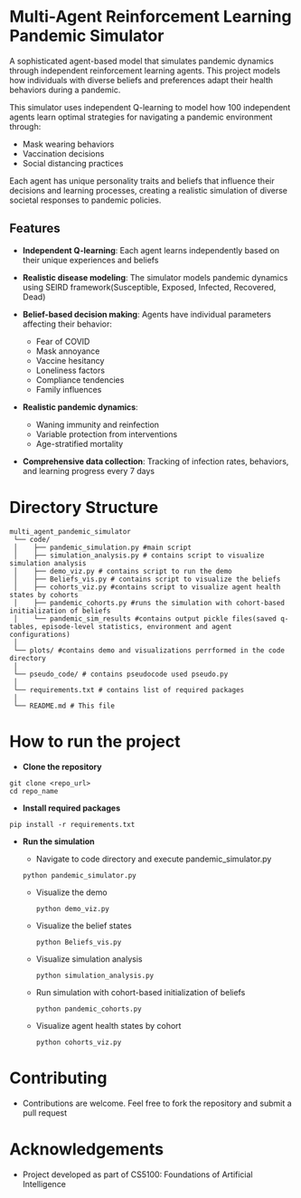 # **Multi-Agent Reinforcement Learning Pandemic Simulator**

A sophisticated agent-based model that simulates pandemic dynamics through independent reinforcement learning agents. This project models how individuals with diverse beliefs and preferences adapt their health behaviors during a pandemic.

This simulator uses independent Q-learning to model how 100 independent agents learn optimal strategies for navigating a pandemic environment through:

- Mask wearing behaviors
- Vaccination decisions
- Social distancing practices

Each agent has unique personality traits and beliefs that influence their decisions and learning processes, creating a realistic simulation of diverse societal responses to pandemic policies.

## Features

- **Independent Q-learning**: Each agent learns independently based on their unique experiences and beliefs
- **Realistic disease modeling**: The simulator models pandemic dynamics using SEIRD framework(Susceptible, Exposed, Infected, Recovered, Dead) 
- **Belief-based decision making**: Agents have individual parameters affecting their behavior:
  
  - Fear of COVID
  - Mask annoyance
  - Vaccine hesitancy
  - Loneliness factors
  - Compliance tendencies
  - Family influences

- **Realistic pandemic dynamics**:

  - Waning immunity and reinfection
  - Variable protection from interventions
  - Age-stratified mortality


- **Comprehensive data collection**: Tracking of infection rates, behaviors, and learning progress every 7 days
# Directory Structure
```
multi_agent_pandemic_simulator
 └── code/
 │    ├── pandemic_simulation.py #main script
 │    ├── simulation_analysis.py # contains script to visualize simulation analysis 
 │    ├── demo_viz.py # contains script to run the demo
 │    ├── Beliefs_vis.py # contains script to visualize the beliefs
 │    ├── cohorts_viz.py #contains script to visualize agent health states by cohorts
 │    ├── pandemic_cohorts.py #runs the simulation with cohort-based initialization of beliefs
 │    └── pandemic_sim_results #contains output pickle files(saved q-tables, episode-level statistics, environment and agent configurations)
 │
 └── plots/ #contains demo and visualizations perrformed in the code directory
 │
 └── pseudo_code/ # contains pseudocode used pseudo.py
 │
 └── requirements.txt # contains list of required packages
 │
 └── README.md # This file
```
  
# How to run the project
- **Clone the repository**
```
git clone <repo_url>
cd repo_name
```
- **Install required packages**
```
pip install -r requirements.txt
```
- **Run the simulation**
  - Navigate to code directory and execute pandemic_simulator.py
      
  ```
  python pandemic_simulator.py
  ```
  - Visualize the demo
    ```
    python demo_viz.py
    ```
  - Visualize the belief states
    ```
    python Beliefs_vis.py
    ```
  - Visualize simulation analysis
    ```
    python simulation_analysis.py
    ```
  - Run simulation with cohort-based initialization of beliefs
    ```
    python pandemic_cohorts.py
    ```
  - Visualize agent health states by cohort
    ```
    python cohorts_viz.py
    ```
# Contributing
   - Contributions are welcome. Feel free to fork the repository and submit a pull request
    
# Acknowledgements
- Project developed as part of CS5100: Foundations of Artificial Intelligence
